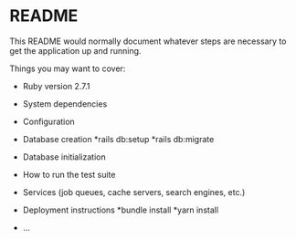 # README

This README would normally document whatever steps are necessary to get the
application up and running.

Things you may want to cover:

* Ruby version 2.7.1

* System dependencies

* Configuration

* Database creation
    *rails db:setup
    *rails db:migrate

* Database initialization

* How to run the test suite

* Services (job queues, cache servers, search engines, etc.)

* Deployment instructions
    *bundle install
    *yarn install

* ...
